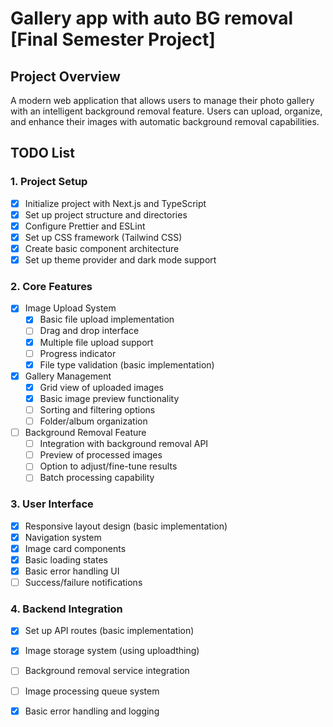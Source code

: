 # Gallery app with auto BG removal [Final Semester Project]

## Project Overview
A modern web application that allows users to manage their photo gallery with an intelligent background removal feature. Users can upload, organize, and enhance their images with automatic background removal capabilities.

## TODO List

### 1. Project Setup
- [x] Initialize project with Next.js and TypeScript
- [x] Set up project structure and directories
- [x] Configure Prettier and ESLint
- [x] Set up CSS framework (Tailwind CSS)
- [x] Create basic component architecture
- [x] Set up theme provider and dark mode support

### 2. Core Features
- [x] Image Upload System
  - [x] Basic file upload implementation
  - [ ] Drag and drop interface
  - [x] Multiple file upload support
  - [ ] Progress indicator
  - [x] File type validation (basic implementation)

- [x] Gallery Management
  - [x] Grid view of uploaded images
  - [x] Basic image preview functionality
  - [ ] Sorting and filtering options
  - [ ] Folder/album organization

- [ ] Background Removal Feature
  - [ ] Integration with background removal API
  - [ ] Preview of processed images
  - [ ] Option to adjust/fine-tune results
  - [ ] Batch processing capability

### 3. User Interface
- [x] Responsive layout design (basic implementation)
- [x] Navigation system
- [x] Image card components
- [x] Basic loading states
- [x] Basic error handling UI
- [ ] Success/failure notifications

### 4. Backend Integration
- [x] Set up API routes (basic implementation)
- [x] Image storage system (using uploadthing)
- [ ] Background removal service integration
- [ ] Image processing queue system
- [x] Basic error handling and logging






